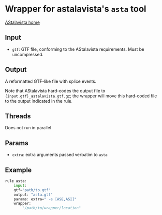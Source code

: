 # Wrapper for astalavista's `asta` tool

[AStalavista home](http://sammeth.net/confluence/display/ASTA/Home)

## Input
- `gtf`: GTF file, conforming to the AStalavista requirements. Must be uncompressed.


## Output

A reformatted GTF-like file with splice events.

Note that AStalavista hard-codes the output file to
`{input.gtf}_astalavista.gtf.gz`; the wrapper will move this hard-coded file to
the output indicated in the rule.

## Threads

Does not run in parallel

## Params
* `extra`: extra arguments passed verbatim to `asta`

## Example

```python
rule asta:
    input:
    gtf="path/to.gtf"
    output: "asta.gtf"
    params: extra=" -e [ASE,ASI]"
    wrapper:
        "/path/to/wrapper/location"
```
